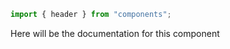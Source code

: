 ```js
import { header } from "components";
```

Here will be the documentation for this component

<!-- PROPS -->
<!-- A propsTable will be rendered here in Storybook -->
